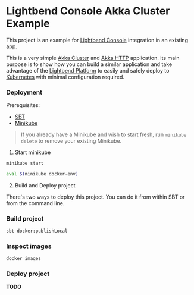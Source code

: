 # Lightbend Console Akka Cluster Example

This project is an example for [Lightbend Console](https://developer.lightbend.com/docs/console/current/index.html) integration in an existing app.

This is a very simple [Akka Cluster](https://doc.akka.io/docs/akka/snapshot/cluster-usage.html) and 
[Akka HTTP](https://doc.akka.io/docs/akka-http/current/scala/http/) application. Its main purpose is to show how you 
can build a similar application and take advantage of the [Lightbend Platform](https://developer.lightbend.com/docs/lightbend-platform/introduction/)
to easily and safely deploy to [Kubernetes](https://kubernetes.io/) with minimal configuration required.

### Deployment

Prerequisites:

* [SBT](https://www.scala-sbt.org/release/docs/Setup.html)
* [Minikube](https://github.com/kubernetes/minikube#installation)

> If you already have a Minikube and wish to start fresh, run `minikube delete` to remove your existing Minikube.

1) Start minikube

```bash
minikube start

eval $(minikube docker-env)
```

2) Build and Deploy project

There's two ways to deploy this project. You can do it from within SBT or from the command line.

### Build project

```bash
sbt docker:publishLocal
```

### Inspect images

```bash
docker images
```

### Deploy project

**TODO**
